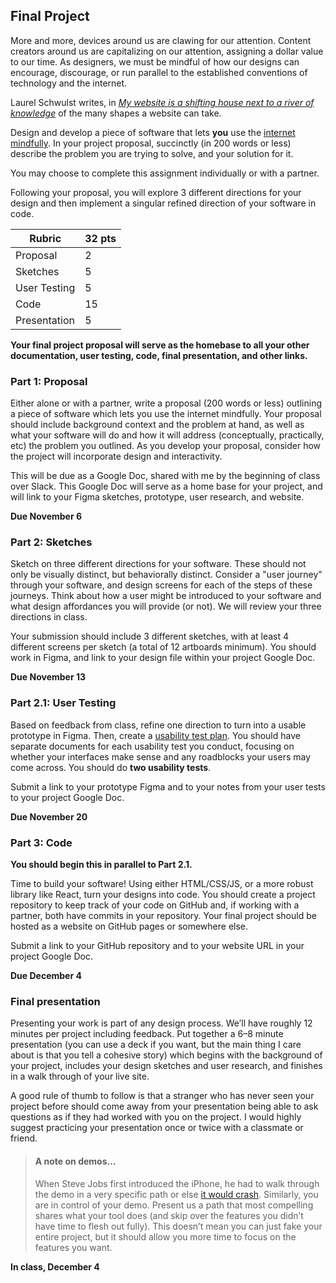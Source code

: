## Final Project

More and more, devices around us are clawing for our attention. Content creators around us are capitalizing on our attention, assigning a dollar value to our time. As designers, we must be mindful of how our designs can encourage, discourage, or run parallel to the established conventions of technology and the internet.

Laurel Schwulst writes, in [_My website is a shifting house next to a river of knowledge_](https://thecreativeindependent.com/essays/laurel-schwulst-my-website-is-a-shifting-house-next-to-a-river-of-knowledge-what-could-yours-be/) of the many shapes a website can take.

Design and develop a piece of software that lets **you** use the [internet mindfully](https://thecreativeindependent.com/library/how-do-you-use-the-internet-mindfully/). In your project proposal, succinctly (in 200 words or less) describe the problem you are trying to solve, and your solution for it.

You may choose to complete this assignment individually or with a partner.

Following your proposal, you will explore 3 different directions for your design and then implement a singular refined direction of your software in code.

| Rubric        | 32 pts |
| ------------- | ------ |
| Proposal      | 2      |
| Sketches      | 5      |
| User Testing  | 5      |
| Code          | 15     |
| Presentation  | 5      |

**Your final project proposal will serve as the homebase to all your other documentation, user testing, code, final presentation, and other links.**

### Part 1: Proposal

Either alone or with a partner, write a proposal (200 words or less) outlining a piece of software which lets you use the internet mindfully. Your proposal should include background context and the problem at hand, as well as what your software will do and how it will address (conceptually, practically, etc) the problem you outlined. As you develop your proposal, consider how the project will incorporate design and interactivity.

This will be due as a Google Doc, shared with me by the beginning of class over Slack. This Google Doc will serve as a home base for your project, and will link to your Figma sketches, prototype, user research, and website.

**Due November 6**

### Part 2: Sketches

Sketch on three different directions for your software. These should not only be visually distinct, but behaviorally distinct. Consider a "user journey" through your software, and design screens for each of the steps of these journeys. Think about how a user might be introduced to your software and what design affordances you will provide (or not). We will review your three directions in class.

Your submission should include 3 different sketches, with at least 4 different screens per sketch (a total of 12 artboards minimum). You should work in Figma, and link to your design file within your project Google Doc.

**Due November 13**

### Part 2.1: User Testing

Based on feedback from class, refine one direction to turn into a usable prototype in Figma. Then, create a [usability test plan](https://www.usability.gov/how-to-and-tools/methods/planning-usability-testing.html). You should have separate documents for each usability test you conduct, focusing on whether your interfaces make sense and any roadblocks your users may come across. You should do **two usability tests**.

Submit a link to your prototype Figma and to your notes from your user tests to your project Google Doc.

**Due November 20**

### Part 3: Code

**You should begin this in parallel to Part 2.1.**

Time to build your software! Using either HTML/CSS/JS, or a more robust library like React, turn your designs into code. You should create a project repository to keep track of your code on GitHub and, if working with a partner, both have commits in your repository. Your final project should be hosted as a website on GitHub pages or somewhere else.

Submit a link to your GitHub repository and to your website URL in your project Google Doc.

**Due December 4**

### Final presentation

Presenting your work is part of any design process. We’ll have roughly 12 minutes per project including feedback. Put together a 6–8 minute presentation (you can use a deck if you want, but the main thing I care about is that you tell a cohesive story) which begins with the background of your project, includes your design sketches and user research, and finishes in a walk through of your live site. 

A good rule of thumb to follow is that a stranger who has never seen your project before should come away from your presentation being able to ask questions as if they had worked with you on the project. I would highly suggest practicing your presentation once or twice with a classmate or friend.

> #### A note on demos… 
>
> When Steve Jobs first introduced the iPhone, he had to walk through the demo in a very specific path or else [it would crash](https://www.nytimes.com/2013/10/06/magazine/and-then-steve-said-let-there-be-an-iphone.html). Similarly, you are in control of your demo. Present us a path that most compelling shares what your tool does (and skip over the features you didn’t have time to flesh out fully). This doesn’t mean you can just fake your entire project, but it should allow you more time to focus on the features you want.

**In class, December 4**
